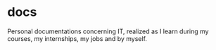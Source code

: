 # docs
 Personal documentations concerning IT, realized as I learn during my courses, my internships, my jobs and by myself.
